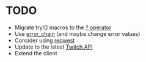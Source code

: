 # TODO

 * Migrate try!() macros to the [? operator](https://blog.rust-lang.org/2016/11/10/Rust-1.13.html#the--operator)
 * Use [error_chain](https://docs.rs/error-chain) (and maybe change error values)
 * Consider using [reqwest](https://docs.rs/reqwest)
 * Update to the latest [Twitch API](https://dev.twitch.tv/docs)
 * Extend the client
